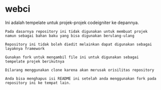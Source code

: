 # webci
 Ini adalah tempelate untuk projek-projek codeigniter ke depannya.
	
	Pada dasarnya repository ini tidak digunakan untuk membuat projek namun sebagai bahan baku yang bisa digunakan berulang-ulang
	
	Repository ini tidak boleh diedit melainkan dapat digunakan sebagai layaknya framework

	Gunakan fork untuk mengambil file ini untuk digunakan sebagai tempelate projek berikutnya
	
	Dilarang menggunakan clone karena akan merusak orisilitas repository
	
	Anda bisa menghapus isi README ini setelah anda menggunakan fork pada repository ini ke tempat lain.
